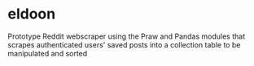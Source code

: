 # eldoon
Prototype Reddit webscraper using the Praw and Pandas modules that scrapes authenticated users' saved posts into a collection table to be manipulated and sorted
